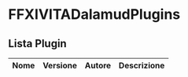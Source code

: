 # FFXIVITADalamudPlugins

## Lista Plugin

| Nome | Versione | Autore | Descrizione |
|------|----------|--------|-------------|